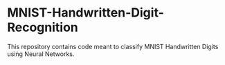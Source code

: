 # MNIST-Handwritten-Digit-Recognition
This repository contains code meant to classify MNIST Handwritten Digits using Neural Networks.
